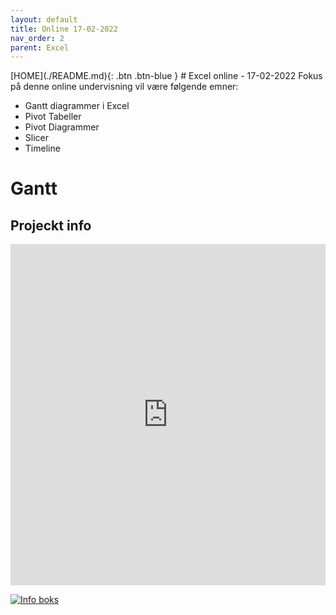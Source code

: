 ```yaml
---
layout: default
title: Online 17-02-2022
nav_order: 2
parent: Excel
---
```

<span class="fs-1">
[HOME](./README.md){: .btn .btn-blue }
</span>
# Excel online - 17-02-2022
Fokus på denne online undervisning vil være følgende emner:

- Gantt diagrammer i Excel
- Pivot Tabeller
- Pivot Diagrammer
- Slicer
- Timeline

# Gantt

## Projeckt info
<div style="position: relative; padding-bottom: 108.35073068893529%; height: 0;"><iframe src="https://www.loom.com/embed/a8dc61fb671946f3b9df8f3c25320626" frameborder="0" webkitallowfullscreen mozallowfullscreen allowfullscreen style="position: absolute; top: 0; left: 0; width: 100%; height: 100%;"></iframe></div>

<a href="{https://www.loom.com/embed/a8dc61fb671946f3b9df8f3c25320626}" title="Info boks"><img src="{https://cdn.loom.com/sessions/thumbnails/a8dc61fb671946f3b9df8f3c25320626-with-play.gif}" alt="Info boks" /></a>
